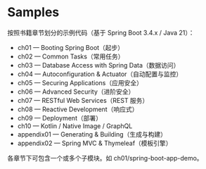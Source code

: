 # Samples

按照书籍章节划分的示例代码（基于 Spring Boot 3.4.x / Java 21）：

- ch01 — Booting Spring Boot（起步）
- ch02 — Common Tasks（常用任务）
- ch03 — Database Access with Spring Data（数据访问）
- ch04 — Autoconfiguration & Actuator（自动配置与监控）
- ch05 — Securing Applications（应用安全）
- ch06 — Advanced Security（进阶安全）
- ch07 — RESTful Web Services（REST 服务）
- ch08 — Reactive Development（响应式）
- ch09 — Deployment（部署）
- ch10 — Kotlin / Native Image / GraphQL
- appendix01 — Generating & Building（生成与构建）
- appendix02 — Spring MVC & Thymeleaf（模板引擎）

各章节下可包含一个或多个子模块。如 ch01/spring-boot-app-demo。
